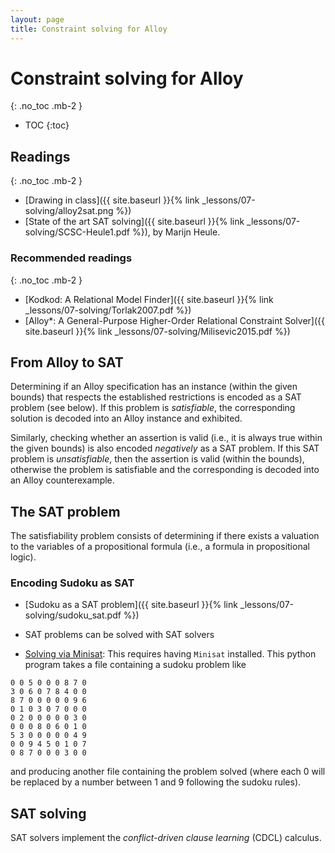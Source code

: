 ```yaml
---
layout: page
title: Constraint solving for Alloy
---
```


# Constraint solving for Alloy
{: .no_toc .mb-2 }

- TOC
{:toc}

## Readings
{: .no_toc .mb-2 }

- [Drawing in class]({{ site.baseurl }}{% link _lessons/07-solving/alloy2sat.png %})
- [State of the art SAT solving]({{ site.baseurl }}{% link _lessons/07-solving/SCSC-Heule1.pdf %}), by Marijn Heule.

### Recommended readings
{: .no_toc .mb-2 }

- [Kodkod: A Relational Model Finder]({{ site.baseurl }}{% link _lessons/07-solving/Torlak2007.pdf %})
- [Alloy*: A General-Purpose Higher-Order Relational Constraint Solver]({{ site.baseurl }}{% link _lessons/07-solving/Milisevic2015.pdf %})

## From Alloy to SAT

Determining if an Alloy specification has an instance (within the given bounds) that respects the established restrictions is encoded as a SAT problem (see below). If this problem is *satisfiable*, the corresponding solution is decoded into an Alloy instance and exhibited.

Similarly, checking whether an assertion is valid (i.e., it is always true within the given bounds) is also encoded *negatively* as a SAT problem. If this SAT problem is *unsatisfiable*, then the assertion is valid (within the bounds), otherwise the problem is satisfiable and the corresponding is decoded into an Alloy counterexample.

## The SAT problem

The satisfiability problem consists of determining if there exists a valuation
to the variables of a propositional formula (i.e., a formula in propositional
logic).

### Encoding Sudoku as SAT

- [Sudoku as a SAT problem]({{ site.baseurl }}{% link _lessons/07-solving/sudoku_sat.pdf %})

- SAT problems can be solved with SAT solvers

- [Solving via Minisat](https://github.com/daviddimic/mini-SAT-sudoku-solver):
  This requires having `Minisat` installed. This python program takes a file containing a sudoku problem like

```
0 0 5 0 0 0 8 7 0
3 0 6 0 7 8 4 0 0
8 7 0 0 0 0 0 9 6
0 1 0 3 0 7 0 0 0
0 2 0 0 0 0 0 3 0
0 0 0 8 0 6 0 1 0
5 3 0 0 0 0 0 4 9
0 0 9 4 5 0 1 0 7
0 8 7 0 0 0 3 0 0
```

and producing another file containing the problem solved (where each 0 will be replaced by a number between 1 and 9 following the sudoku rules).

## SAT solving

SAT solvers implement the *conflict-driven clause learning* (CDCL) calculus.
